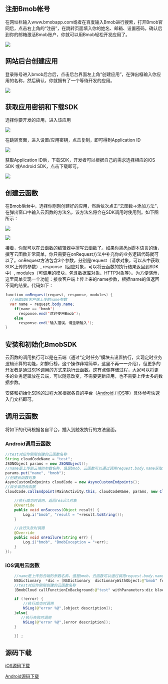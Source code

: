 ## 注册Bmob帐号
在网址栏输入www.bmobapp.com或者在百度输入Bmob进行搜索，打开Bmob官网后，点击右上角的“注册”，在跳转页面填入你的姓名、邮箱、设置密码，确认后到你的邮箱激活Bmob账户，你就可以用Bmob轻松开发应用了。

![](image/rumen_zhuce.png)
## 网站后台创建应用

登录账号进入bmob后台后，点击后台界面左上角“创建应用”，在弹出框输入你应用的名称，然后确认，你就拥有了一个等待开发的应用。

![](image/rumen_chuangjian.png)
## 获取应用密钥和下载SDK

选择你要开发的应用，进入该应用

![](image/rumen_miyue_1.png)

在跳转页面，进入设置/应用密钥，点击复制，即可得到Application ID

![](image/rumen_miyue_2.png)

获取Application ID后，下载SDK，开发者可以根据自己的需求选择相应的iOS SDK 或Android SDK，点击下载即可。

![](image/rumen_miyue_3.png)


## 创建云函数

在Bmob后台中，选择你刚刚创建好的应用，然后依次点击“云函数->添加方法”，在弹出窗口中输入云函数的方法名，该方法名将会在SDK调用时使用到。如下图所示：

![](image/cloudcodeadd1.png)

![](image/cloudcodeadd2.png)

接着，你就可以在云函数的编辑器中撰写云函数了。如果你熟悉js脚本语言的话，撰写云函数非常简单，你只需要在onRequest方法中补充你的业务逻辑代码就可以了。onRequest方法包含3个参数，分别是request（请求对象，可以从中获取SDK上传的参数）, response（回应对象，可以将云函数的执行结果返回到SDK中）, modules（可调用的模块，包含数据库对象、HTTP对象等）。为方便演示，这里简单实现一个功能：接收客户端上传上来的name参数，根据name的值返回不同的结果。代码如下：

```java
function onRequest(request, response, modules) {
  //获取SDK客户端上传的name参数
  var name = request.body.name;
    if(name == 'bmob')
      response.end('欢迎使用Bmob');
    else
      response.end('输入错误，请重新输入');
}
```

## 安装和初始化BmobSDK

云函数的调用执行可以是在云端（通过“定时任务”模块去设置执行，实现定时业务逻辑计算的功能，如排行榜，这个操作非常简单，这里不再一一介绍），但更多的开发者是通过SDK调用的方式来执行云函数。这有点像存储过程，大家可以将更多的业务逻辑放在云端，可以随意改变，不需要更新应用，也不需要上传太多的数据参数。

安装和初始化SDK的过程大家根据各自的平台（[Android](http://docs.bmobapp.com/data/Android/a_faststart/doc/index.html "Android快速入门文档") / [iOS](http://docs.bmobapp.com/data/iOS/a_faststart/doc/index.html "iOS快速入门文档")等）具体参考快速入门文档即可。

## 调用云函数

将如下的代码根据各自平台，插入到触发执行的方法里面。

### Android调用云函数

```java
//test对应你刚刚创建的云函数名称
String cloudCodeName = "test";
JSONObject params = new JSONObject();
//name是上传到云端的参数名称，值是bmob，云函数可以通过调用request.body.name获取这个值
params.put("name", "bmob");
//创建云函数对象
AsyncCustomEndpoints cloudCode = new AsyncCustomEndpoints();
//异步调用云函数
cloudCode.callEndpoint(MainActivity.this, cloudCodeName, params, new CloudCodeListener() {

    //执行成功时调用，返回result对象
    @Override
    public void onSuccess(Object result) {
        Log.i("bmob", "result = "+result.toString());
    }

    //执行失败时调用
    @Override
    public void onFailure(String err) {
        Log.i("bmob", "BmobException = "+err);
    }
});
```

### iOS调用云函数

```java
	//name是上传到云端的参数名称，值是bmob，云函数可以通过调用request.body.name获取这个值
    NSDictionary  *dic = [NSDictionary  dictionaryWithObject:@"bmob" forKey:@"name"];
    //test对应你刚刚创建的云函数名称
    [BmobCloud callFunctionInBackground:@"test" withParameters:dic block:^(id object, NSError *error) {

    if (!error) {
     	//执行成功时调用
    	NSLog(@"error %@",[object description]);
    }else{
       //执行失败时调用
    	NSLog(@"error %@",[error description]);
    }

    }] ;
```

## 源码下载

[iOS源码下载](https://github.com/bmob/bmob-ios-demo/blob/master/CloudFunction.zip)

[Android源码下载](http://www.bmobapp.com/static/Bmob_Sample_android_cloud.zip "Android源码下载")




